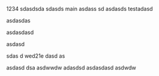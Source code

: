 1234
sdasdsda
sdasds
main
asdass
sd
asdasds
testadasd

asdasdas

asdasdasd

asdasd

sdas
d
wed21e
dasd
as

asdasd
dsa
asdwwdw
adasdsd
asdasdasd
asdwdw
